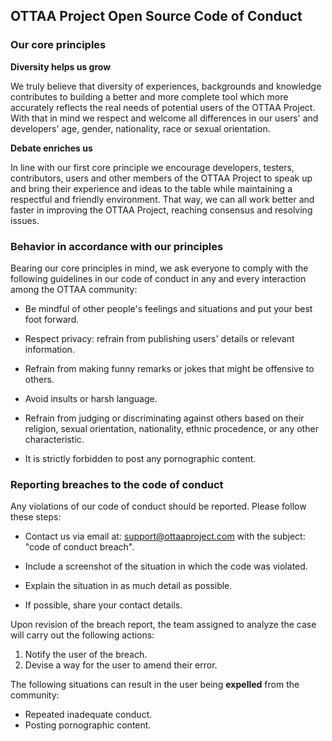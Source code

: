 ## OTTAA Project Open Source Code of Conduct

### Our core principles

**Diversity helps us  grow**  

We truly believe that diversity of experiences, backgrounds and knowledge contributes to building a better and more complete tool which more accurately reflects the real needs of potential users of the OTTAA Project. With that in mind we respect and welcome all differences in our users' and developers' age, gender, nationality, race or sexual orientation.

**Debate enriches us** 

In line with our first core principle we encourage developers, testers, contributors, users and other members of the OTTAA Project to speak up and bring their experience and ideas to the table while maintaining a respectful and friendly environment. That way, we can all work better and faster in improving the OTTAA Project, reaching consensus and resolving issues.

### Behavior in accordance with our principles

Bearing our core principles in mind, we ask everyone to comply with the following guidelines in our code of conduct in any and every interaction among the OTTAA community:

* Be mindful of other people's feelings and situations and put your best foot forward.

* Respect privacy: refrain from publishing users' details or relevant information.

* Refrain from making funny remarks or jokes that might be offensive to others.

* Avoid insults or harsh language.

* Refrain from judging or discriminating against others based on their religion, sexual orientation, nationality, ethnic procedence, or any other characteristic.

* It is strictly forbidden to post any pornographic content.


### Reporting breaches to the code of conduct

Any violations of our code of conduct should be reported. Please follow these steps:

* Contact us via email at: support@ottaaproject.com with the subject: "code of conduct breach".

* Include a screenshot of the situation in which the code was violated.

* Explain the situation in as much detail as possible.

* If possible, share your contact details.


Upon revision of the breach report, the team assigned to analyze the case will carry out the following actions:

1. Notify the user of the breach.
2. Devise a way for the user to amend their error.

The following situations can result in the user being **expelled** from the community:

* Repeated inadequate conduct.
* Posting pornographic content.
